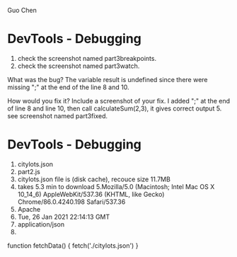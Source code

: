 Guo Chen

# DevTools - Debugging
1. check the screenshot named part3breakpoints.
2. check the screenshot named part3watch.

What was the bug?
The variable result is undefined since there were missing ";" at the end of the line 8 and 10.

How would you fix it? Include a screenshot of your fix.
I added ";" at the end of line 8 and line 10, then call calculateSum(2,3), it gives correct output 5.
see screenshot named part3fixed.

# DevTools - Debugging
1. citylots.json
2. part2.js
3. citylots.json file is (disk cache), recouce size 11.7MB
4. takes 5.3 min to download
5.Mozilla/5.0 (Macintosh; Intel Mac OS X 10_14_6) AppleWebKit/537.36 (KHTML, like Gecko) Chrome/86.0.4240.198 Safari/537.36
6. Apache
7. Tue, 26 Jan 2021 22:14:13 GMT
8. application/json
9. 
function fetchData() {
    fetch('./citylots.json')
}
